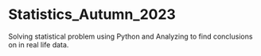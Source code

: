 # Statistics_Autumn_2023
Solving statistical problem using Python and Analyzing to find conclusions on in real life data.
